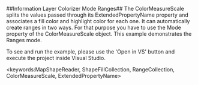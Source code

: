 ##Information Layer Colorizer Mode Ranges##
The ColorMeasureScale splits the values passed through its ExtendedPropertyName property and associates a fill color and highlight color for each one. It can automatically create ranges in two ways. For that purpose you have to use the Mode property of the ColorMeasureScale object. This example demonstrates the Ranges mode.

To see and run the example, please use the 'Open in VS' button and execute the project inside Visual Studio.

<keywords:MapShapeReader, ShapeFillCollection, RangeCollection, ColorMeasureScale, ExtendedPropertyName> 